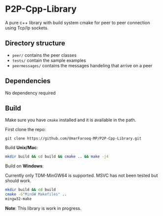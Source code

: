 # P2P-Cpp-Library
A pure c++ library with build system cmake for peer to peer connection using Tcp/Ip sockets.

## Directory structure

- `peer/` contains the peer classes
- `tests/` contain the sample examples
- `peermessages/` contains the messages handeling that arrive on a peer


## Dependencies
No dependency required

## Build

Make sure you have `cmake` installed and it is available in the path.

First clone the repo:

```
git clone https://github.com/UmarFarooq-MP/P2P-Cpp-Library.git
```

Build **Unix/Mac**:

```bash
mkdir build && cd build && cmake .. && make -j4
```

Build on **Windows**:

Currently only TDM-MinGW64 is supported. MSVC has not been tested but should work.

```bash
mkdir build && cd build
cmake -G"MinGW Makefiles" ..
mingw32-make
```

**Note**: This library is work in progress.
